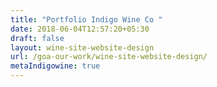 ```yaml
---
title: "Portfolio Indigo Wine Co "
date: 2018-06-04T12:57:20+05:30
draft: false
layout: wine-site-website-design
url: /goa-our-work/wine-site-website-design/
metaIndigowine: true
---
```

